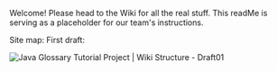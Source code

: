 Welcome! Please head to the Wiki for all the real stuff. This readMe is serving as a placeholder for our team's instructions. 

Site map: First draft:

![Java Glossary Tutorial Project | Wiki Structure - Draft01](https://i.imgur.com/DA2hyRn.jpg)
